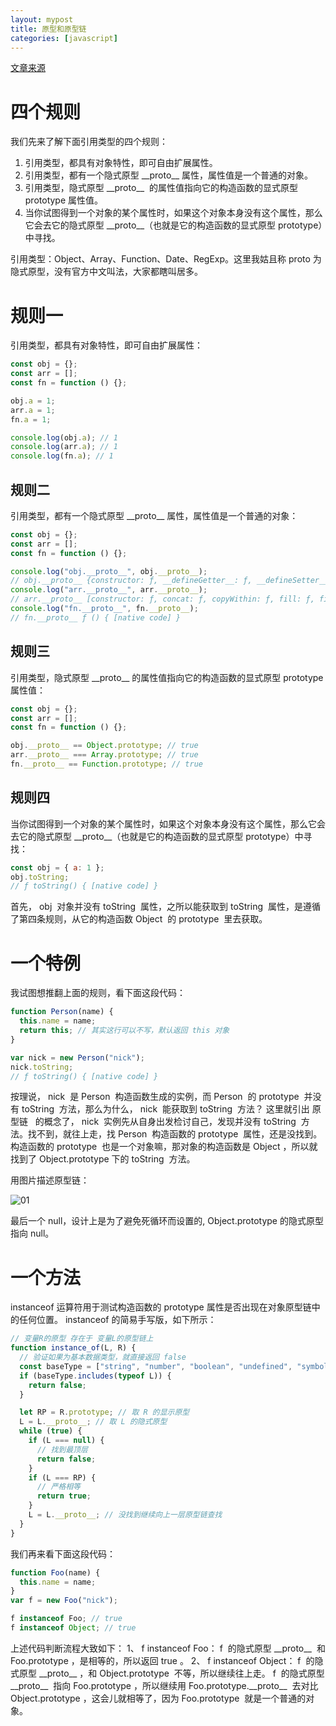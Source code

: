 ```yaml
---
layout: mypost
title: 原型和原型链
categories: [javascript]
---
```


[文章来源](https://juejin.cn/post/6934498361475072014#heading-2)

# 四个规则

我们先来了解下面引用类型的四个规则：

1. 引用类型，都具有对象特性，即可自由扩展属性。
2. 引用类型，都有一个隐式原型 \_\_proto\_\_ 属性，属性值是一个普通的对象。
3. 引用类型，隐式原型 \_\_proto\_\_  的属性值指向它的构造函数的显式原型 prototype 属性值。
4. 当你试图得到一个对象的某个属性时，如果这个对象本身没有这个属性，那么它会去它的隐式原型 \_\_proto\_\_（也就是它的构造函数的显式原型 prototype）中寻找。

引用类型：Object、Array、Function、Date、RegExp。这里我姑且称 proto 为隐式原型，没有官方中文叫法，大家都瞎叫居多。

# 规则一

引用类型，都具有对象特性，即可自由扩展属性：

```js
const obj = {};
const arr = [];
const fn = function () {};

obj.a = 1;
arr.a = 1;
fn.a = 1;

console.log(obj.a); // 1
console.log(arr.a); // 1
console.log(fn.a); // 1
```

## 规则二

引用类型，都有一个隐式原型 \_\_proto\_\_ 属性，属性值是一个普通的对象：

```js
const obj = {};
const arr = [];
const fn = function () {};

console.log("obj.__proto__", obj.__proto__);
// obj.__proto__ {constructor: ƒ, __defineGetter__: ƒ, __defineSetter__: ƒ, hasOwnProperty: ƒ, __lookupGetter__: ƒ, …}
console.log("arr.__proto__", arr.__proto__);
// arr.__proto__ [constructor: ƒ, concat: ƒ, copyWithin: ƒ, fill: ƒ, find: ƒ, …]
console.log("fn.__proto__", fn.__proto__);
// fn.__proto__ ƒ () { [native code] }
```

## 规则三

引用类型，隐式原型 \_\_proto\_\_ 的属性值指向它的构造函数的显式原型 prototype 属性值：

```js
const obj = {};
const arr = [];
const fn = function () {};

obj.__proto__ == Object.prototype; // true
arr.__proto__ === Array.prototype; // true
fn.__proto__ == Function.prototype; // true
```

## 规则四

当你试图得到一个对象的某个属性时，如果这个对象本身没有这个属性，那么它会去它的隐式原型 \_\_proto\_\_（也就是它的构造函数的显式原型 prototype）中寻找：

```js
const obj = { a: 1 };
obj.toString;
// ƒ toString() { [native code] }
```

首先， obj  对象并没有 toString  属性，之所以能获取到 toString  属性，是遵循了第四条规则，从它的构造函数 Object  的 prototype  里去获取。

# 一个特例

我试图想推翻上面的规则，看下面这段代码：

```js
function Person(name) {
  this.name = name;
  return this; // 其实这行可以不写，默认返回 this 对象
}

var nick = new Person("nick");
nick.toString;
// ƒ toString() { [native code] }
```

按理说， nick  是 Person  构造函数生成的实例，而 Person  的 prototype  并没有 toString  方法，那么为什么， nick  能获取到 toString  方法？
这里就引出 原型链   的概念了， nick  实例先从自身出发检讨自己，发现并没有 toString  方法。找不到，就往上走，找 Person  构造函数的 prototype  属性，还是没找到。构造函数的 prototype  也是一个对象嘛，那对象的构造函数是 Object ，所以就找到了 Object.prototype 下的 toString  方法。

用图片描述原型链：

![01](01.png)

最后一个 null，设计上是为了避免死循环而设置的, Object.prototype 的隐式原型指向 null。

# 一个方法

instanceof 运算符用于测试构造函数的 prototype 属性是否出现在对象原型链中的任何位置。 instanceof 的简易手写版，如下所示：

```js
// 变量R的原型 存在于 变量L的原型链上
function instance_of(L, R) {
  // 验证如果为基本数据类型，就直接返回 false
  const baseType = ["string", "number", "boolean", "undefined", "symbol"];
  if (baseType.includes(typeof L)) {
    return false;
  }

  let RP = R.prototype; // 取 R 的显示原型
  L = L.__proto__; // 取 L 的隐式原型
  while (true) {
    if (L === null) {
      // 找到最顶层
      return false;
    }
    if (L === RP) {
      // 严格相等
      return true;
    }
    L = L.__proto__; // 没找到继续向上一层原型链查找
  }
}
```

我们再来看下面这段代码：

```js
function Foo(name) {
  this.name = name;
}
var f = new Foo("nick");

f instanceof Foo; // true
f instanceof Object; // true
```

上述代码判断流程大致如下：
1、 f instanceof Foo： f  的隐式原型 \_\_proto\_\_  和 Foo.prototype ，是相等的，所以返回 true 。
2、 f instanceof Object： f  的隐式原型 \_\_proto\_\_ ，和 Object.prototype  不等，所以继续往上走。 f  的隐式原型 \_\_proto\_\_  指向 Foo.prototype ，所以继续用 Foo.prototype.\_\_proto\_\_  去对比 Object.prototype ，这会儿就相等了，因为 Foo.prototype  就是一个普通的对象。

